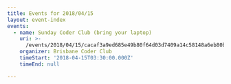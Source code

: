 ```yaml
---
title: Events for 2018/04/15
layout: event-index
events:
  - name: Sunday Coder Club (bring your laptop)
    uri: >-
      /events/2018/04/15/cacaf3a9ed685e49b80f64d03d7409a14c58148a6eb80bfb06656067d934546e
    organizer: Brisbane Coder Club
    timeStart: '2018-04-15T03:30:00.000Z'
    timeEnd: null

---
```

